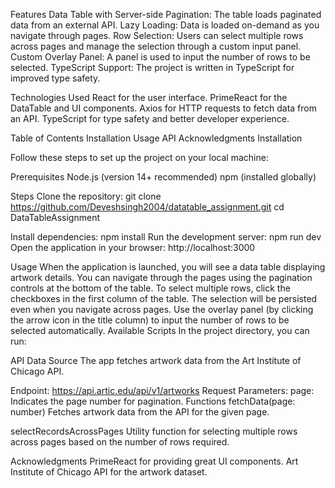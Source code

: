 Features
Data Table with Server-side Pagination: The table loads paginated data from an external API.
Lazy Loading: Data is loaded on-demand as you navigate through pages.
Row Selection: Users can select multiple rows across pages and manage the selection through a custom input panel.
Custom Overlay Panel: A panel is used to input the number of rows to be selected.
TypeScript Support: The project is written in TypeScript for improved type safety.

Technologies Used
React for the user interface.
PrimeReact for the DataTable and UI components.
Axios for HTTP requests to fetch data from an API.
TypeScript for type safety and better developer experience.

Table of Contents
Installation
Usage
API
Acknowledgments
Installation


Follow these steps to set up the project on your local machine:

Prerequisites
Node.js (version 14+ recommended)
npm (installed globally)

Steps
Clone the repository:
git clone https://github.com/Deveshsingh2004/datatable_assignment.git
cd DataTableAssignment

Install dependencies:
npm install
Run the development server:
npm run dev
Open the application in your browser:
http://localhost:3000

Usage
When the application is launched, you will see a data table displaying artwork details.
You can navigate through the pages using the pagination controls at the bottom of the table.
To select multiple rows, click the checkboxes in the first column of the table. The selection will be persisted even when you navigate across pages.
Use the overlay panel (by clicking the arrow icon in the title column) to input the number of rows to be selected automatically.
Available Scripts
In the project directory, you can run:


API
Data Source
The app fetches artwork data from the Art Institute of Chicago API.

Endpoint: https://api.artic.edu/api/v1/artworks
Request Parameters:
page: Indicates the page number for pagination.
Functions
fetchData(page: number)
Fetches artwork data from the API for the given page.

selectRecordsAcrossPages
Utility function for selecting multiple rows across pages based on the number of rows required.

Acknowledgments
PrimeReact for providing great UI components.
Art Institute of Chicago API for the artwork dataset.
